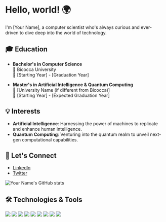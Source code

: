 # Hello, world! 🌍

I'm [Your Name], a computer scientist who's always curious and ever-driven to dive deep into the world of technology.

## 🎓 Education

- **Bachelor's in Computer Science**  
  🏫 Bicocca University  
  📅 [Starting Year] - [Graduation Year]  

- **Master's in Artificial Intelligence & Quantum Computing**  
  🏫 [University Name (if different from Bicocca)]  
  📅 [Starting Year] - [Expected Graduation Year]  

## 💡 Interests

- **Artificial Intelligence**: Harnessing the power of machines to replicate and enhance human intelligence.
- **Quantum Computing**: Venturing into the quantum realm to unveil next-gen computational capabilities.

## 🤝 Let's Connect

- [LinkedIn](Your_LinkedIn_Profile_Link)
- [Twitter](Your_Twitter_Profile_Link)

![Your Name's GitHub stats](https://github-readme-stats.vercel.app/api?username=YourGitHubUsername&show_icons=true&hide_border=true)
## 🛠 Technologies & Tools

![](https://img.shields.io/badge/OS-Linux-informational?style=flat&logo=linux&logoColor=white&color=2bbc8a)
![](https://img.shields.io/badge/Editor-VSCode-informational?style=flat&logo=visual-studio-code&logoColor=white&color=2bbc8a)
![](https://img.shields.io/badge/Code-Python-informational?style=flat&logo=python&logoColor=white&color=2bbc8a)
![](https://img.shields.io/badge/Code-Java-informational?style=flat&logo=java&logoColor=white&color=2bbc8a)
![](https://img.shields.io/badge/Tool-TensorFlow-informational?style=flat&logo=tensorflow&logoColor=white&color=2bbc8a)
![](https://img.shields.io/badge/Database-MySQL-informational?style=flat&logo=mysql&logoColor=white&color=2bbc8a)
![](https://img.shields.io/badge/Framework-Django-informational?style=flat&logo=django&logoColor=white&color=2bbc8a)
![](https://img.shields.io/badge/VersionControl-Git-informational?style=flat&logo=git&logoColor=white&color=2bbc8a)
![](https://img.shields.io/badge/Cloud-AWS-informational?style=flat&logo=amazon-aws&logoColor=white&color=2bbc8a)


